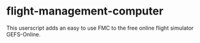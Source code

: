 # flight-management-computer
This userscript adds an easy to use FMC to the free online flight simulator GEFS-Online.
